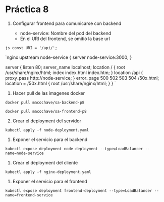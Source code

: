 # Práctica 8

1. Configurar frontend para comunicarse con backend

    - node-service: Nombre del pod del backend
    - En el URI del frontend, se omitió la base url

`js
const URI = '/api/';
`

`nginx
upstream node-service {
    server node-service:3000;
}

server {
    listen 80;
    server_name localhost;
    location / {
        root /usr/share/nginx/html;
        index index.html index.htm;
    }
    location /api {
        proxy_pass http://node-service;
    }
    error_page 500 502 503 504 /50x.html;
    location = /50x.html {
        root /usr/share/nginx/html;
    }
}
`

1. Hacer pull de las imagenes docker

`docker pull macochave/sa-backend-p8`

`docker pull macochave/sa-frontend-p8`

2. Crear el deployment del servidor

`kubectl apply -f node-deployment.yaml`

1. Exponer el servicio para el backend

`kubectl expose deployment node-deployment --type=LoadBalancer --name=node-service`

1. Crear el deployment del cliente

`kubectl apply -f nginx-deployment.yaml`

1. Exponer el servicio para el frontend

`kubectl expose deployment frontend-deployment --type=LoadBalancer --name=frontend-service`